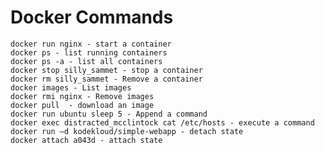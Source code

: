 #  Docker Commands
    docker run nginx - start a container
    docker ps - list running containers
    docker ps -a - list all containers
    docker stop silly_sammet - stop a container
    docker rm silly_sammet - Remove a container
    docker images - List images
    docker rmi nginx - Remove images
    docker pull  - download an image
    docker run ubuntu sleep 5 - Append a command
    docker exec distracted_mcclintock cat /etc/hosts - execute a command
    docker run –d kodekloud/simple-webapp - detach state
    docker attach a043d - attach state